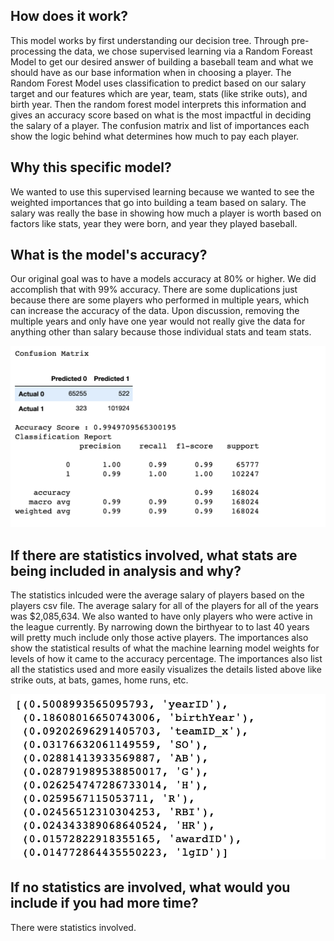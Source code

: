 ## How does it work?
This model works by first understanding our decision tree. Through pre-processing the data, we chose supervised learning via a Random Foreast Model to get our desired answer of building a baseball team and what we should have as our base information when in choosing a player. The Random Forest Model uses classification to predict based on our salary target and our features which are year, team, stats (like strike outs), and birth year. Then the random forest model interprets this information and gives an accuracy score based on what is the most impactful in deciding the salary of a player. The confusion matrix and list of importances each show the logic behind what determines how much to pay each player. 

## Why this specific model?
We wanted to use this supervised learning because we wanted to see the weighted importances that go into building a team based on salary. The salary was really the base in showing how much a player is worth based on factors like stats, year they were born, and year they played baseball.

## What is the model's accuracy?
Our original goal was to have a models accuracy at 80% or higher. We did accomplish that with 99% accuracy. There are some duplications just because there are some players who performed in multiple years, which can increase the accuracy of the data. Upon discussion, removing the multiple years and only have one year would not really give the data for anything other than salary because those individual stats and team stats.

![](images/ConfusionMatrix.png)

## If there are statistics involved, what stats are being included in analysis and why?
The statistics inlcuded were the average salary of players based on the players csv file. The average salary for all of the players for all of the years was $2,085,634. We also wanted to have only players who were active in the league currently. By narrowing down the birthyear to to last 40 years will pretty much include only those active players. The importances also show the statistical results of what the machine learning model weights for levels of how it came to the accuracy percentage. The importances also list all the statistics used and more easily visualizes the details listed above like strike outs, at bats, games, home runs, etc. 

![](images/Importances.png)

## If no statistics are involved, what would you include if you had more time?
There were statistics involved. 

